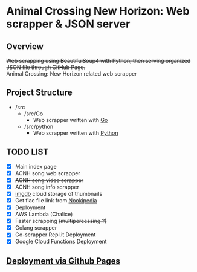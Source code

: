 # Animal Crossing New Horizon: Web scrapper & JSON server

## Overview

~~Web scrapping using BeautifulSoup4 with Python, then serving organized JSON file through GitHub Page.~~<br>
Animal Crossing: New Horizon related web scrapper

## Project Structure

- /src
  - /src/Go
    - Web scrapper written with [Go](./src/Go/info.md)
  - /src/python
    - Web scrapper written with [Python](./src/python/info.md)

## TODO LIST

- [x] Main index page
- [x] ACNH song web scrapper
- [x] ~~ACNH song video scrapper~~
- [x] ACNH song info scrapper
- [x] [imgdb](https://imgbb.com/) cloud storage of thumbnails
- [x] Get flac file link from [Nookipedia](http://nookipedia.com/)
- [x] Deployment
- [x] AWS Lambda (Chalice)
- [x] Faster scrapping ~~(multiporcessing ?)~~
- [x] Golang scrapper
- [x] Go-scrapper Repl.it Deployment
- [x] Google Cloud Functions Deployment

## [Deployment via Github Pages](https://hwhang0917.github.io/acnh_json/)
